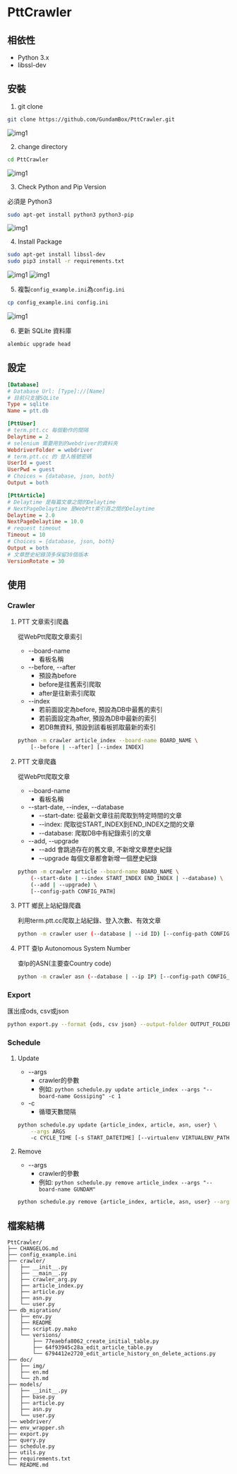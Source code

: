 # PttCrawler

## 相依性

* Python 3.x
* libssl-dev

## 安裝

1. git clone

```bash
git clone https://github.com/GundamBox/PttCrawler.git
```

![img1](img/1.PNG)

2. change directory

```bash
cd PttCrawler
```

![img1](img/2.PNG)

3. Check Python and Pip Version

必須是 Python3

```bash
sudo apt-get install python3 python3-pip
```

![img1](img/3.PNG)

4. Install Package

```bash
sudo apt-get install libssl-dev
sudo pip3 install -r requirements.txt 
```

![img1](img/4.PNG)
![img1](img/5.PNG)

5. 複製`config_example.ini`為`config.ini`

```bash
cp config_example.ini config.ini
```

![img1](img/6.PNG)

6. 更新 SQLite 資料庫

```bash
alembic upgrade head
```

## 設定

```ini
[Database]
# Database Url: [Type]://[Name]
# 目前只支援SQLite
Type = sqlite
Name = ptt.db

[PttUser]
# term.ptt.cc 每個動作的間隔
Delaytime = 2
# selenium 需要用到的webdriver的資料夾
WebdriverFolder = webdriver
# term.ptt.cc 的 登入帳號密碼
UserId = guest
UserPwd = guest
# Choices = {database, json, both}
Output = both

[PttArticle]
# Delaytime 是每篇文章之間的Delaytime
# NextPageDelaytime 是WebPtt索引頁之間的Delaytime
Delaytime = 2.0
NextPageDelaytime = 10.0
# request timeout
Timeout = 10
# Choices = {database, json, both}
Output = both
# 文章歷史紀錄頂多保留30個版本
VersionRotate = 30
```

## 使用

### Crawler

1. PTT 文章索引爬蟲

    從WebPtt爬取文章索引

    * --board-name
        - 看板名稱
    * --before, --after
        - 預設為before
        - before是往舊索引爬取
        - after是往新索引爬取
    * --index 
        - 若前面設定為before, 預設為DB中最舊的索引
        - 若前面設定為after, 預設為DB中最新的索引
        - 若DB無資料, 預設到該看板抓取最新的索引

    ```bash
    python -m crawler article_index --board-name BOARD_NAME \
        [--before | --after] [--index INDEX]                 
    ```

2. PTT 文章爬蟲

    從WebPtt爬取文章

    * --board-name
        - 看板名稱
    * --start-date, --index, --database
        - --start-date: 從最新文章往前爬取到特定時間的文章
        - --index: 爬取從START_INDEX到END_INDEX之間的文章
        - --database: 爬取DB中有紀錄索引的文章
    * --add, --upgrade
        - --add 會跳過存在的舊文章, 不新增文章歷史紀錄
        - --upgrade 每個文章都會新增一個歷史紀錄

    ```bash
    python -m crawler article --board-name BOARD_NAME \
        (--start-date | --index START_INDEX END_INDEX | --database) \
        (--add | --upgrade) \
        [--config-path CONFIG_PATH]
    ```

3. PTT 鄉民上站紀錄爬蟲

    利用term.ptt.cc爬取上站紀錄、登入次數、有效文章

    ```bash
    python -m crawler user (--database | --id ID) [--config-path CONFIG_PATH]
    ```

4. PTT 查Ip Autonomous System Number

    查Ip的ASN(主要查Country code)

    ```bash
    python -m crawler asn (--database | --ip IP) [--config-path CONFIG_PATH]
    ```

### Export

匯出成ods, csv或json

```bash
python export.py --format {ods, csv json} --output-folder OUTPUT_FOLDER [--output-prefix OUTPUT_PREFIX]
```

### Schedule

1. Update

    - --args
        * crawler的參數
        * 例如: `python schedule.py update article_index --args "--board-name Gossiping" -c 1`
    - -c
        * 循環天數間隔

    ```bash
    python schedule.py update {article_index, article, asn, user} \
        --args ARGS
        -c CYCLE_TIME [-s START_DATETIME] [--virtualenv VIRTUALENV_PATH]
    ```

2. Remove

    - --args
        * crawler的參數
        * 例如: `python schedule.py remove article_index --args "--board-name GUNDAM"`

    ```bash
    python schedule.py remove {article_index, article, asn, user} --args ARGS
    ```

## 檔案結構

```
PttCrawler/
├── CHANGELOG.md
├── config_example.ini
├── crawler/
│   ├── __init__.py
│   ├── __main__.py
│   ├── crawler_arg.py
│   ├── article_index.py
│   ├── article.py
│   ├── asn.py
│   └── user.py
├── db_migration/
│   ├── env.py
│   ├── README
│   ├── script.py.mako
│   └── versions/
│       ├── 77eaebfa8062_create_initial_table.py
│       ├── 64f93945c28a_edit_article_table.py
│       └── 6794412e2720_edit_article_history_on_delete_actions.py
├── doc/
│   ├── img/
│   ├── en.md
│   └── zh.md
├── models/
│   ├── __init__.py
│   ├── base.py
│   ├── article.py
│   ├── asn.py
│   └── user.py
│── webdriver/
├── env_wrapper.sh
├── export.py
├── query.py
├── schedule.py
├── utils.py
├── requirements.txt
└── README.md
```